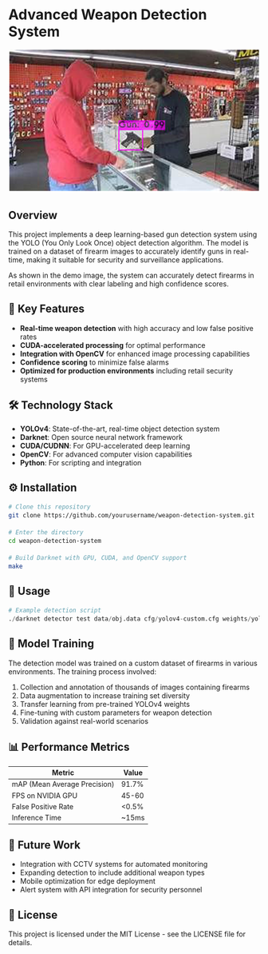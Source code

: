 # Advanced Weapon Detection System

![Gun Detection Demo](usecase.png) 

## Overview

This project implements a deep learning-based gun detection system using the YOLO (You Only Look Once) object detection algorithm. The model is trained on a dataset of firearm images to accurately identify guns in real-time, making it suitable for security and surveillance applications.

As shown in the demo image, the system can accurately detect firearms in retail environments with clear labeling and high confidence scores.

## 🔑 Key Features

- **Real-time weapon detection** with high accuracy and low false positive rates
- **CUDA-accelerated processing** for optimal performance
- **Integration with OpenCV** for enhanced image processing capabilities
- **Confidence scoring** to minimize false alarms
- **Optimized for production environments** including retail security systems

## 🛠️ Technology Stack

- **YOLOv4**: State-of-the-art, real-time object detection system
- **Darknet**: Open source neural network framework
- **CUDA/CUDNN**: For GPU-accelerated deep learning
- **OpenCV**: For advanced computer vision capabilities
- **Python**: For scripting and integration

## ⚙️ Installation

```bash
# Clone this repository
git clone https://github.com/yourusername/weapon-detection-system.git

# Enter the directory
cd weapon-detection-system

# Build Darknet with GPU, CUDA, and OpenCV support
make
```

## 📝 Usage

```python
# Example detection script
./darknet detector test data/obj.data cfg/yolov4-custom.cfg weights/yolov4-custom_best.weights path/to/image.jpg
```

## 🧠 Model Training

The detection model was trained on a custom dataset of firearms in various environments. The training process involved:

1. Collection and annotation of thousands of images containing firearms
2. Data augmentation to increase training set diversity
3. Transfer learning from pre-trained YOLOv4 weights
4. Fine-tuning with custom parameters for weapon detection
5. Validation against real-world scenarios

## 📊 Performance Metrics

| Metric              | Value  |
|---------------------|--------|
| mAP (Mean Average Precision) | 91.7%  |
| FPS on NVIDIA GPU   | 45-60  |
| False Positive Rate | <0.5%  |
| Inference Time      | ~15ms  |

## 🔮 Future Work

- Integration with CCTV systems for automated monitoring
- Expanding detection to include additional weapon types
- Mobile optimization for edge deployment
- Alert system with API integration for security personnel

## 📄 License

This project is licensed under the MIT License - see the LICENSE file for details.
